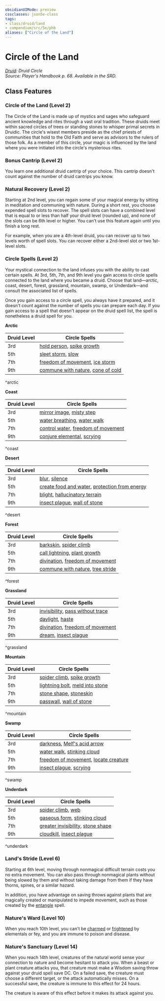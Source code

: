 ```yaml
---
obsidianUIMode: preview
cssclasses: json5e-class
tags:
- class/druid/land
- compendium/src/5e/phb
aliases: ["Circle of the Land"]
---
```

# Circle of the Land
*[Druid](druid.md): Druid Circle*  
*Source: Player's Handbook p. 68. Available in the SRD.*  


## Class Features

### Circle of the Land (Level 2)

The Circle of the Land is made up of mystics and sages who safeguard ancient knowledge and rites through a vast oral tradition. These druids meet within sacred circles of trees or standing stones to whisper primal secrets in Druidic. The circle's wisest members preside as the chief priests of communities that hold to the Old Faith and serve as advisors to the rulers of those folk. As a member of this circle, your magic is influenced by the land where you were initiated into the circle's mysterious rites.

### Bonus Cantrip (Level 2)

You learn one additional druid cantrip of your choice. This cantrip doesn't count against the number of druid cantrips you know.

### Natural Recovery (Level 2)

Starting at 2nd level, you can regain some of your magical energy by sitting in meditation and communing with nature. During a short rest, you choose expended spell slots to recover. The spell slots can have a combined level that is equal to or less than half your druid level (rounded up), and none of the slots can be 6th level or higher. You can't use this feature again until you finish a long rest.

For example, when you are a 4th-level druid, you can recover up to two levels worth of spell slots. You can recover either a 2nd-level slot or two 1st-level slots.

### Circle Spells (Level 2)

Your mystical connection to the land infuses you with the ability to cast certain spells. At 3rd, 5th, 7th, and 9th level you gain access to circle spells connected to the land where you became a druid. Choose that land—arctic, coast, desert, forest, grassland, mountain, swamp, or Underdark—and consult the associated list of spells.

Once you gain access to a circle spell, you always have it prepared, and it doesn't count against the number of spells you can prepare each day. If you gain access to a spell that doesn't appear on the druid spell list, the spell is nonetheless a druid spell for you.

**Arctic**

| Druid Level | Circle Spells |
|-------------|---------------|
| 3rd | [hold person](hold-person.md), [spike growth](spike-growth.md) |
| 5th | [sleet storm](sleet-storm.md), [slow](slow.md) |
| 7th | [freedom of movement](freedom-of-movement.md), [ice storm](ice-storm.md) |
| 9th | [commune with nature](commune-with-nature.md), [cone of cold](cone-of-cold.md) |
^arctic

**Coast**

| Druid Level | Circle Spells |
|-------------|---------------|
| 3rd | [mirror image](mirror-image.md), [misty step](misty-step.md) |
| 5th | [water breathing](water-breathing.md), [water walk](water-walk.md) |
| 7th | [control water](control-water.md), [freedom of movement](freedom-of-movement.md) |
| 9th | [conjure elemental](conjure-elemental.md), [scrying](scrying.md) |
^coast

**Desert**

| Druid Level | Circle Spells |
|-------------|---------------|
| 3rd | [blur](blur.md), [silence](silence.md) |
| 5th | [create food and water](create-food-and-water.md), [protection from energy](protection-from-energy.md) |
| 7th | [blight](blight.md), [hallucinatory terrain](hallucinatory-terrain.md) |
| 9th | [insect plague](insect-plague.md), [wall of stone](wall-of-stone.md) |
^desert

**Forest**

| Druid Level | Circle Spells |
|-------------|---------------|
| 3rd | [barkskin](barkskin.md), [spider climb](spider-climb.md) |
| 5th | [call lightning](call-lightning.md), [plant growth](plant-growth.md) |
| 7th | [divination](divination.md), [freedom of movement](freedom-of-movement.md) |
| 9th | [commune with nature](commune-with-nature.md), [tree stride](tree-stride.md) |
^forest

**Grassland**

| Druid Level | Circle Spells |
|-------------|---------------|
| 3rd | [invisibility](invisibility.md), [pass without trace](pass-without-trace.md) |
| 5th | [daylight](daylight.md), [haste](haste.md) |
| 7th | [divination](divination.md), [freedom of movement](freedom-of-movement.md) |
| 9th | [dream](dream.md), [insect plague](insect-plague.md) |
^grassland

**Mountain**

| Druid Level | Circle Spells |
|-------------|---------------|
| 3rd | [spider climb](spider-climb.md), [spike growth](spike-growth.md) |
| 5th | [lightning bolt](lightning-bolt.md), [meld into stone](meld-into-stone.md) |
| 7th | [stone shape](stone-shape.md), [stoneskin](stoneskin.md) |
| 9th | [passwall](passwall.md), [wall of stone](wall-of-stone.md) |
^mountain

**Swamp**

| Druid Level | Circle Spells |
|-------------|---------------|
| 3rd | [darkness](darkness.md), [Melf's acid arrow](melfs-acid-arrow.md) |
| 5th | [water walk](water-walk.md), [stinking cloud](stinking-cloud.md) |
| 7th | [freedom of movement](freedom-of-movement.md), [locate creature](locate-creature.md) |
| 9th | [insect plague](insect-plague.md), [scrying](scrying.md) |
^swamp

**Underdark**

| Druid Level | Circle Spells |
|-------------|---------------|
| 3rd | [spider climb](spider-climb.md), [web](web.md) |
| 5th | [gaseous form](gaseous-form.md), [stinking cloud](stinking-cloud.md) |
| 7th | [greater invisibility](greater-invisibility.md), [stone shape](stone-shape.md) |
| 9th | [cloudkill](cloudkill.md), [insect plague](insect-plague.md) |
^underdark

### Land's Stride (Level 6)

Starting at 6th level, moving through nonmagical difficult terrain costs you no extra movement. You can also pass through nonmagical plants without being slowed by them and without taking damage from them if they have thorns, spines, or a similar hazard.

In addition, you have advantage on saving throws against plants that are magically created or manipulated to impede movement, such as those created by the [entangle](entangle.md) spell.

### Nature's Ward (Level 10)

When you reach 10th level, you can't be [charmed](_conditions.md#charmed) or [frightened](_conditions.md#frightened) by elementals or fey, and you are immune to poison and disease.

### Nature's Sanctuary (Level 14)

When you reach 14th level, creatures of the natural world sense your connection to nature and become hesitant to attack you. When a beast or plant creature attacks you, that creature must make a Wisdom saving throw against your druid spell save DC. On a failed save, the creature must choose a different target, or the attack automatically misses. On a successful save, the creature is immune to this effect for 24 hours.

The creature is aware of this effect before it makes its attack against you.